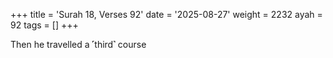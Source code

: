 +++
title = 'Surah 18, Verses 92'
date = '2025-08-27'
weight = 2232
ayah = 92
tags = []
+++

Then he travelled a ˹third˺ course